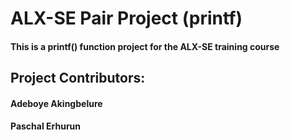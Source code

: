# ALX-SE Pair Project (printf)
#### This is a printf() function project for the ALX-SE training course

## Project Contributors:
#### Adeboye Akingbelure
#### Paschal Erhurun

